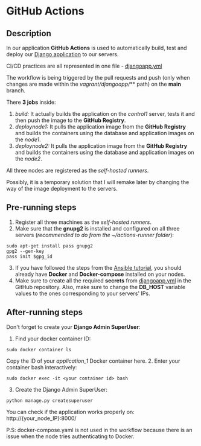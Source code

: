 # GitHub Actions #
## Description ##
In our application **GitHub Actions** is used to automatically build, test and deploy our [Django application](https://github.com/danilgotvyansky/djangoapp_with_devops/blob/main/vagrant/djangoapp/README.md) to our servers.

CI/CD practices are all represented in one file - [djangoapp.yml](djangoapp.yml)

The workflow is being triggered by the pull requests and push (only when changes are made within the *vagrant/djangoapp/*** path) on the **main** branch.

There **3 jobs** inside:
1. *build:* It actually builds the application on the *control1* server, tests it and then push the image to the **GitHub Registry**.
2. *deploynode1:* It pulls the application image from the **GitHub Registry** and builds the containers using the database and application images on the *node1*.
3. *deploynode2:* It pulls the application image from the **GitHub Registry** and builds the containers using the database and application images on the *node2*.

All three nodes are registered as the *self-hosted runners*. 

Possibly, it is a temporary solution that I will remake later by changing the way of the image deployment to the servers.

##  Pre-running steps ##
1. Register all three machines as the *self-hosted runners*.
2. Make sure that the **gnupg2** is installed and configured on all three servers (*recommended to do from the ~/actions-runner folder*):
```
sudo apt-get install pass gnupg2
gpg2 --gen-key
pass init $gpg_id
```
3. If you have followed the steps from the [Ansible tutorial](https://github.com/danilgotvyansky/djangoapp_with_devops/blob/main/vagrant/ansible/README.md), you should already have **Docker** and **Docker-compose** installed on your nodes.
4. Make sure to create all the required **secrets** from [djangoapp.yml](djangoapp.yml) in the GitHub repository. Also, make sure to change the **DB_HOST** variable values to the ones corresponding to your servers' IPs.

## After-running steps ##
Don't forget to create your **Django Admin SuperUser**:

1. Find your docker container ID:
```
sudo docker container ls
```

Copy the ID of your *application_1* Docker container here.
2. Enter your container bash interactively:
```
sudo docker exec -it <your container id> bash
```
3. Create the Django Admin SuperUser:
```
python manage.py createsuperuser
```

You can check if the application works properly on:
http://{your_node_IP}:8000/

P.S: docker-compose.yaml is not used in the workflow because there is an issue when the node tries authenticating to Docker.
